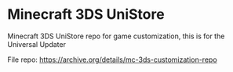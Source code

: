 # Minecraft 3DS UniStore
Minecraft 3DS UniStore repo for game customization, this is for the Universal Updater

File repo: https://archive.org/details/mc-3ds-customization-repo
